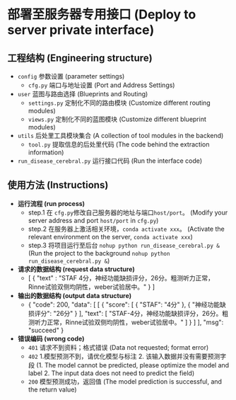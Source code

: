 # 部署至服务器专用接口 (Deploy to server private interface)

## 工程结构 (Engineering structure)
- `config` 参数设置 (parameter settings)
  - `cfg.py` 端口与地址设置 (Port and Address Settings)
- `user`  蓝图与路由选择 (Blueprints and Routing)
  - `settings.py` 定制化不同的路由模块 (Customize different routing modules)
  - `views.py` 定制化不同的蓝图模块 (Customize different blueprint modules)
- `utils` 后处里工具模块集合 (A collection of tool modules in the backend)
  - `tool.py` 提取信息的后处里代码 (The code behind the extraction information)
- `run_disease_cerebral.py` 运行接口代码 (Run the interface code)

## 使用方法 (Instructions)
- **运行流程 (run process)**
  -  step.1 在 `cfg.py`修改自己服务器的地址与端口`host/port`。 (Modify your server address and port `host/port` in `cfg.py`)
  -  step.2 在服务器上激活相关环境，`conda activate xxx`。 (Activate the relevant environment on the server, `conda activate xxx`)
  -  step.3 将项目运行至后台 `nohup python run_disease_cerebral.py &` (Run the project to the background `nohup python run_disease_cerebral.py &`)
- **请求的数据结构 (request data structure)**
  - [
    {
        "text" : "STAF 4分，神经功能缺损评分，26分。粗测听力正常，Rinne试验双侧均阴性，weber试验居中。"
    }
]
- **输出的数据结构 (output data structure)**
  - {
    "code": 200,
    "data": [
        [
            {
                "score": [
                    {
                        "STAF": "4分"
                    },
                    {
                        "神经功能缺损评分": "26分"
                    }
                ],
                "text": [
                    "STAF-4分，神经功能缺损评分，26分。粗测听力正常，Rinne试验双侧均阴性，weber试验居中。"
                ]
            }
        ]
    ],
    "msg": "succeed"
}
- **错误编码 (wrong code)**
  - `401`  请求不到资料；格式错误 (Data not requested; format error)
  - `402`  1.模型预测不到，请优化模型与标注 2. 该输入数据并没有需要预测字段 (1. The model cannot be predicted, please optimize the model and label 2. The input data does not need to predict the field)
  - `200`  模型预测成功，返回值 (The model prediction is successful, and the return value)